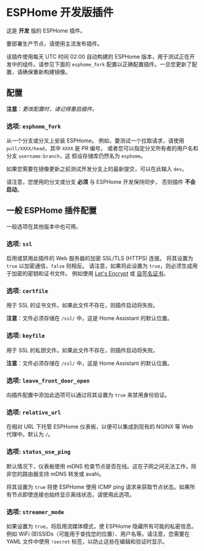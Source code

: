 # ESPHome 开发版插件

这是 **开发** 版的 ESPHome 插件。

要部署生产节点，请使用主流发布插件。

该插件使用每天 UTC 时间 02:00 自动构建的 ESPHome 版本，用于测试正在开发中的组件。请参见下面的 `esphome_fork` 配置以正确配置插件。一旦您更新了配置，请确保重新构建镜像。

## 配置

**注意**：_更改配置时，请记得重启插件。_

### 选项: `esphome_fork`

从一个分支或分叉上安装 ESPHome。
例如，要测试一个拉取请求，请使用 `pull/XXXX/head`，其中 `XXXX` 是 PR 编号，
或者您可以指定分叉所有者的用户名和分支 `username:branch`，这
假设存储库仍然名为 `esphome`。

如果您需要在镜像更新之前测试开发分支上的最新提交，可以在此输入 `dev`。

请注意，您使用的分叉或分支 **必须** 与 ESPHome 开发保持同步，
否则插件 **不会启动**。

## 一般 ESPHome 插件配置

一般选项在其他版本中也可用。

### 选项: `ssl`

启用或禁用此插件的 Web 服务器的加密 SSL/TLS (HTTPS) 连接。
将其设置为 `true` 以加密通信，`false` 则相反。
请注意，如果将此设置为 `true`，则必须生成用于加密的密钥和证书文件。
例如使用 [Let's Encrypt](https://www.home-assistant.io/addons/lets_encrypt/) 或 [自签名证书](https://www.home-assistant.io/docs/ecosystem/certificates/tls_self_signed_certificate/)。

### 选项: `certfile`

用于 SSL 的证书文件。如果此文件不存在，则插件启动将失败。

**注意**：文件必须存储在 `/ssl/` 中，这是 Home Assistant 的默认位置。

### 选项: `keyfile`

用于 SSL 的私钥文件。如果此文件不存在，则插件启动将失败。

**注意**：文件必须存储在 `/ssl/` 中，这是 Home Assistant 的默认位置。

### 选项: `leave_front_door_open`

向插件配置中添加此选项可以通过将其设置为 `true` 来禁用身份验证。

### 选项: `relative_url`

在相对 URL 下托管 ESPHome 仪表板，以便可以集成到现有的 NGINX 等 Web 代理中。默认为 `/`。

### 选项: `status_use_ping`

默认情况下，仪表板使用 mDNS 检查节点是否在线。这在子网之间无法工作，除非您的路由器支持 mDNS 转发或 avahi。

将其设置为 `true` 将使 ESPHome 使用 ICMP ping 请求来获取节点状态。如果所有节点即使连接也始终显示离线状态，请使用此选项。

### 选项: `streamer_mode`

如果设置为 `true`，将启用流媒体模式，使 ESPHome 隐藏所有可能的私密信息。例如 WiFi (B)SSIDs（可能用于查找您的位置）、用户名等。请注意，您需要在 YAML 文件中使用 `!secret` 标签，以防止这些在编辑和验证时显示。
